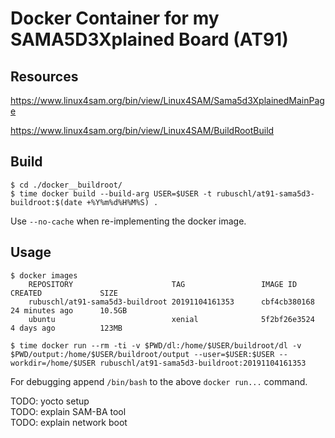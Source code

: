 # Docker Container for my SAMA5D3Xplained Board (AT91)


## Resources

https://www.linux4sam.org/bin/view/Linux4SAM/Sama5d3XplainedMainPage

https://www.linux4sam.org/bin/view/Linux4SAM/BuildRootBuild



## Build


```
$ cd ./docker__buildroot/
$ time docker build --build-arg USER=$USER -t rubuschl/at91-sama5d3-buildroot:$(date +%Y%m%d%H%M%S) .
```

Use ```--no-cache``` when re-implementing the docker image.


## Usage

```
$ docker images
    REPOSITORY                      TAG                 IMAGE ID            CREATED             SIZE
    rubuschl/at91-sama5d3-buildroot 20191104161353      cbf4cb380168        24 minutes ago      10.5GB
    ubuntu                          xenial              5f2bf26e3524        4 days ago          123MB

$ time docker run --rm -ti -v $PWD/dl:/home/$USER/buildroot/dl -v $PWD/output:/home/$USER/buildroot/output --user=$USER:$USER --workdir=/home/$USER rubuschl/at91-sama5d3-buildroot:20191104161353
```

For debugging append ``/bin/bash`` to the above ``docker run...`` command.


TODO: yocto setup  
TODO: explain SAM-BA tool  
TODO: explain network boot  
